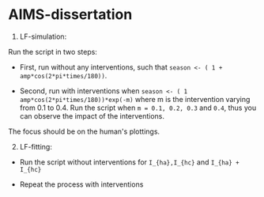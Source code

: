 # AIMS-dissertation

1. LF-simulation:

 Run the script in two steps:

 - First, run without any interventions, such that
`season <- ( 1 + amp*cos(2*pi*times/180))`.

- Second, run with interventions when
`season <- ( 1   amp*cos(2*pi*times/180))*exp(-m)` 
where m is the intervention varying from 0.1 to 0.4.
Run the script when `m = 0.1, 0.2, 0.3` and `0.4`, thus you can observe the impact of the interventions.

The focus should be on the human's plottings.


2. LF-fitting:

- Run the script without interventions for `I_{ha},I_{hc}` and `I_{ha} + I_{hc}`

- Repeat the process with interventions

